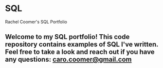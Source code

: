 # SQL
Rachel Coomer's SQL Portfolio


## Welcome to my SQL portfolio! This code repository contains examples of SQL I've written. Feel free to take a look and reach out if you have any questions: caro.coomer@gmail.com
